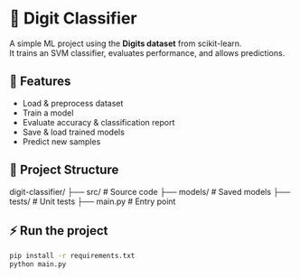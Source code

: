 # 🧮 Digit Classifier

A simple ML project using the **Digits dataset** from scikit-learn.  
It trains an SVM classifier, evaluates performance, and allows predictions.

## 🚀 Features
- Load & preprocess dataset
- Train a model
- Evaluate accuracy & classification report
- Save & load trained models
- Predict new samples

## 📂 Project Structure
digit-classifier/
├── src/ # Source code
├── models/ # Saved models
├── tests/ # Unit tests
├── main.py # Entry point

## ⚡ Run the project
```bash
pip install -r requirements.txt
python main.py